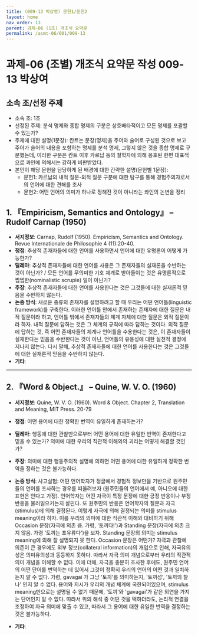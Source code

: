 ```yaml
---
title: (009-13 박상영) 문헌1/문헌2
layout: home
nav_order: 13
parent: 과제-06 (1조) 개조식 요약문
permalink: /asmt-06/001/009-13
---
```


# 과제-06 (조별) 개조식 요약문 작성 009-13 박상여

## 소속 조/선정 주제

- 소속 조: 1조
- 선정된 주제: 분석 명제와 종합 명제의 구분은 상호배타적이고 모든 명제를 포괄할 수 있는가? 
- 주제에 대한 설명(1문장): 칸트는 문장(명제)을 주어와 술어로 구성된 것으로 보고 주어가 술어의 내용을 포함하는 명제를 분석 명제, 그렇지 않은 것을 종합 명제로 구분했는데, 이러한 구분은 칸트 이후 카르납 등의 철학자에 의해 옹호된 한편 대표적으로 콰인에 의해서는 강하게 비판받았다.  
- 본인이 해당 문헌을 담당하게 된 배경에 대한 간략한 설명(문헌별 1문장):  
  - 문헌1: 카르납의 내적 질문-외적 질문 구분에 대한 탐구를 통해 경험주의자로서의 언어에 대한 견해를 조사
  - 문헌2: 어떤 언어의 의미가 하나로 정해진 것이 아니라는 콰인의 논변을 정리

## 1. 『Empiricism, Semantics and Ontology』 – Rudolf Carnap (1950)

- **서지정보**: Carnap, Rudolf (1950). Empiricism, Semantics and Ontology. Revue Internationale de Philosophie 4 (11):20-40.
- **쟁점**: 추상적 존재자들에 대한 언어를 사용하면서 언어에 대한 유명론이 어떻게 가능한가? 
- **딜레마**:  추상적 존재자들에 대한 언어를 사용은 그 존재자들의 실재론을 수반하는 것이 아닌가? / 모든 언어를 무의미한 기호 체계로 받아들이는 것은 유명론적으로 찝찝한(nominalistic scruple) 일이 아닌가?
- **주장**: 추상적 존재자들에 대한 언어를 사용한다는 것은 그것들에 대한 실재론적 믿음을 수반하지 않는다. 
- **논증 방식**: 새로운 종류의 존재자를 설명하려고 할 때 우리는 어떤 언어틀(linguistic framework)를 구축한다. 이러한 언어틀 안에서 존재하는 존재자에 대한 질문은 내적 질문이라 하고, 언어틀 밖에서 존재자들의 체계 자체에 대한 질문은 외적 질문이라 하자. 내적 질문에 답하는 것은 그 체계의 규칙에 따라 답하는 것이다. 외적 질문에 답하는 것, 즉 어떤 존재자들의 체계나 언어틀을 수용한다는 것은, 이 존재자들이 실재한다는 믿음을 수반한다는 것이 아닌, 언어틀의 유용성에 대한 실천적 결정에 지나지 않는다. 다시 말해, 추상적 존재자들에 대한 언어를 사용한다는 것은 그것들에 대한 실재론적 믿음을 수반하지 않는다.
- **기타**: 

---

## 2. 『Word & Object.』 – Quine, W. V. O. (1960)

- **서지정보**: Quine, W. V. O. (1960). Word & Object. Chapter 2, Translation and Meaning, MIT Press. 20-79

- **쟁점**: 어떤 용어에 대한 정확한 번역이 유일하게 존재하는가?
- **딜레마**: 행동에 대한 관찰만으로부터 어떤 용어에 대한 유일한 번역이 존재한다고 믿을 수 있는가? 의미에 대한 우리의 직관적 이해와의 괴리는 어떻게 해결할 것인가? 
- **주장**: 의미에 대한 행동주의적 설명에 의하면 어떤 용어에 대한 유일하게 정확한 번역을 정하는 것은 불가능하다.
- **논증 방식**:  사고실험: 어떤 언어학자가 정글에서 경험적 정보만을 기반으로 원주민들의 언어를 조사하는 경우를 떠올려보자 (원주민들의 언어에서 예, 아니오에 대한 표현은 안다고 가정). 언어학자는 어떤 자극이 특정 문장에 대한 긍정 반응이나 부정 반응을 불러일으키는지 살핀다. 또 원주민의 반응은 언어학자의 질문과 자극(stimulus)에 의해 결정된다. 이렇게 자극에 의해 결정되는 의미를 stimulus meaning이라 하자. 이를 우리의 의미에 대한 직관적 이해와 대비하기 위해 Occasion 문장(자극에 의존 큼. 가령, '토끼다!')과 Standing 문장(자극에 의존 크지 않음. 가령 '토끼는 포유류다')을 보자. Standing 문장의 의미는 stimulus meaning에 의해 잘 설명되지 못 한다. Occasion 문장은 어떤가? 자극과 관찰에 의존이 큰 경우에도 외부 정보(collateral information)의 개입으로 인해, 자극유의성은 의미유의성과 동등하지 못하다. 따라서 자극 의미 개념으로부터 우리의 직관적 의미 개념을 이해할 수 없다. 이에 더해, 자극을 충분히 조사한 후에도, 원주민 언어의 어떤 단어를 번역하는 데 있어서 그것이 정확히 우리의 언어의 어떤 것과 일치하는지 알 수 없다. 가령, gavagai 가 그냥 '토끼'를 의미하는지, '토끼성', '토끼의 찰나' 인지 알 수 없다. 용어와 지시가 우리의 개념 체계에 국한되어있으며, stimulus meaning만으로는 설명될 수 없기 때문에, '토끼'와 'gavagai'가 같은 외연을 가지는 단어인지 알 수 없다. 따라서 위의 해석 중 어떤 것을 택하더라도, 논리적 연결을 조정하여 자극 의미에 맞출 수 있고, 따라서 그 용어에 대한 유일한 번역을 결정하는 것은 불가능하다.
- **기타**: 